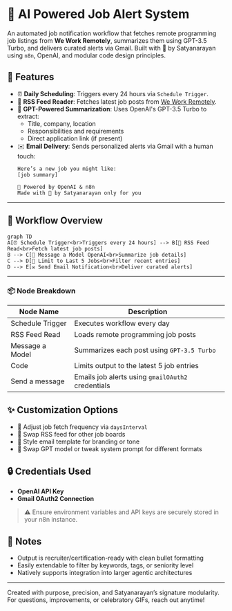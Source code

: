 
# 🧠 AI Powered Job Alert System

An automated job notification workflow that fetches remote programming job listings from **We Work Remotely**, summarizes them using GPT-3.5 Turbo, and delivers curated alerts via Gmail. Built with 💓 by Satyanarayan using `n8n`, OpenAI, and modular code design principles.

## 🚀 Features

- ⏰ **Daily Scheduling**: Triggers every 24 hours via `Schedule Trigger`.
- 📡 **RSS Feed Reader**: Fetches latest job posts from [We Work Remotely](https://weworkremotely.com/categories/remote-programming-jobs.rss).
- 📝 **GPT-Powered Summarization**: Uses OpenAI's GPT-3.5 Turbo to extract:
  - Title, company, location  
  - Responsibilities and requirements  
  - Direct application link (if present)
- ✉️ **Email Delivery**: Sends personalized alerts via Gmail with a human touch:
  ```
  Here’s a new job you might like:
  [job summary]

  🧠 Powered by OpenAI & n8n  
  Made with 💓 by Satyanarayan only for you
  ```
---
## 🧩 Workflow Overview

```mermaid
graph TD
A[⏰ Schedule Trigger<br>Triggers every 24 hours] --> B[📡 RSS Feed Read<br>Fetch latest job posts]
B --> C[🧠 Message a Model OpenAI<br>Summarize job details]
C --> D[🔢 Limit to Last 5 Jobs<br>Filter recent entries]
D --> E[✉️ Send Email Notification<br>Deliver curated alerts]
```
---
### 📦 Node Breakdown

| Node Name         | Description                                       |
|-------------------|---------------------------------------------------|
| Schedule Trigger  | Executes workflow every day                       |
| RSS Feed Read     | Loads remote programming job posts                |
| Message a Model   | Summarizes each post using `GPT-3.5 Turbo`        |
| Code              | Limits output to the latest 5 job entries         |
| Send a message    | Emails job alerts using `gmailOAuth2` credentials |

## ✨ Customization Options

- 🔁 Adjust job fetch frequency via `daysInterval`
- 📂 Swap RSS feed for other job boards
- 🎨 Style email template for branding or tone
- 🤖 Swap GPT model or tweak system prompt for different formats

## 🔒 Credentials Used

- **OpenAI API Key**
- **Gmail OAuth2 Connection**

> ⚠️ Ensure environment variables and API keys are securely stored in your n8n instance.

## 📌 Notes

- Output is recruiter/certification-ready with clean bullet formatting
- Easily extendable to filter by keywords, tags, or seniority level
- Natively supports integration into larger agentic architectures

---

Created with purpose, precision, and Satyanarayan’s signature modularity.  
For questions, improvements, or celebratory GIFs, reach out anytime!
